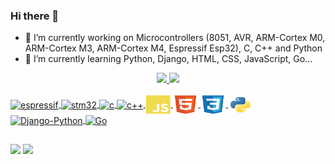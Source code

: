 ### Hi there 👋

- 🔭 I’m currently working on Microcontrollers (8051, AVR, ARM-Cortex M0, ARM-Cortex M3, ARM-Cortex M4, Espressif Esp32), C, C++ and Python 
- 🌱 I’m currently learning Python, Django, HTML, CSS, JavaScript, Go...

<div align="center">
  <a href="https://github.com/EngTarcisioSm">
  <img height="180em" src="https://github-readme-stats.vercel.app/api?username=EngTarcisioSm&show_icons=true&theme=dark&include_all_commits=true&count_private=true"/>
  <img height="180em" src="https://github-readme-stats.vercel.app/api/top-langs/?username=EngTarcisioSm&layout=compact&langs_count=7&theme=dark"/>
</div>
  <div style="display: inline_block"><br>
  <img align="center" alt="espressif" height="30" width="auto" src="https://www.espressif.com/sites/all/themes/espressif/logo-black.svg">
  <img align="center" alt="stm32" height="30" width="auto" src="https://wiki.st.com/stm32mpu/nsfr_img_auth.php/2/2f/STM32_logo.png">
  <img align="center" alt="c" height="30" width="40" src="https://cdn.jsdelivr.net/gh/devicons/devicon/icons/c/c-original.svg">
  <img align="center" alt="c++" height="30" width="40" src="https://cdn.jsdelivr.net/gh/devicons/devicon/icons/cplusplus/cplusplus-original.svg">

  <img align="center" alt="js" height="30" width="40" src="https://raw.githubusercontent.com/devicons/devicon/master/icons/javascript/javascript-plain.svg">
  <img align="center" alt="HTML" height="30" width="40" src="https://raw.githubusercontent.com/devicons/devicon/master/icons/html5/html5-original.svg">
  <img align="center" alt="CSS" height="30" width="40" src="https://raw.githubusercontent.com/devicons/devicon/master/icons/css3/css3-original.svg">
  <img align="center" alt="Python" height="30" width="40" src="https://raw.githubusercontent.com/devicons/devicon/master/icons/python/python-original.svg">
  <img align="center" alt="Django-Python" height="30" width="40" src="https://cdn.jsdelivr.net/gh/devicons/devicon/icons/django/django-original.svg">
  <img align="center" alt="Go" height="30" width="40" src="https://cdn.jsdelivr.net/gh/devicons/devicon/icons/go/go-original.svg">
</div>

##
  <div> 
  <a href = "mailto:dev.engtsm@gmail.com"><img src="https://img.shields.io/badge/-Gmail-%23333?style=for-the-badge&logo=gmail&logoColor=white" target="_blank"></a>
  <a href="https://www.linkedin.com/in/tarcisio-souza-de-melo-b73563163" target="_blank"><img src="https://img.shields.io/badge/-LinkedIn-%230077B5?style=for-the-badge&logo=linkedin&logoColor=white" target="_blank"></a> 
 
</div>
  
